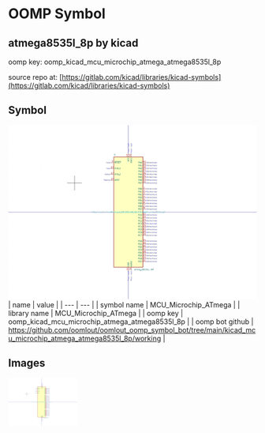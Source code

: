 # OOMP Symbol  
## atmega8535l_8p  by kicad  
  
oomp key: oomp_kicad_mcu_microchip_atmega_atmega8535l_8p  
  
source repo at: [https://gitlab.com/kicad/libraries/kicad-symbols](https://gitlab.com/kicad/libraries/kicad-symbols)  
## Symbol  
  
[![working.png](working_600.png)](working.png)  
| name | value | 
| --- | --- | 
| symbol name | MCU_Microchip_ATmega | 
| library name | MCU_Microchip_ATmega | 
| oomp key | oomp_kicad_mcu_microchip_atmega_atmega8535l_8p | 
| oomp bot github | https://github.com/oomlout/oomlout_oomp_symbol_bot/tree/main/kicad_mcu_microchip_atmega_atmega8535l_8p/working | 
## Images  
  
[![working.png](working_140.png)](working.png)  
